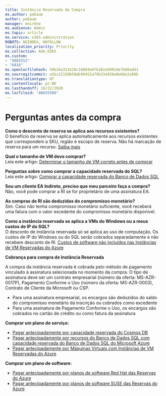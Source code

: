 ```yaml
---
title: Instância Reservada de Compra
ms.author: pebaum
author: pebaum
manager: mnirkhe
ms.audience: Admin
ms.topic: article
ms.service: o365-administration
ROBOTS: NOINDEX, NOFOLLOW
localization_priority: Priority
ms.collection: Adm_O365
ms.custom:
- "9003552"
- "6816"
ms.openlocfilehash: 59b34a323e28c16869a97b10a16091de7b80ad43
ms.sourcegitcommit: e2bc22150b58db99452a79b33a926e0e66e2a98b
ms.translationtype: HT
ms.contentlocale: pt-BR
ms.lasthandoff: 10/22/2020
ms.locfileid: "48655588"
---
```

# <a name="questions-before-purchase"></a>Perguntas antes da compra

**Como o desconto de reserva se aplica aos recursos existentes?**  
O benefício da reserva se aplica automaticamente aos recursos existentes que correspondem a SKU, região e escopo de reserva. Não há marcação de reserva para um recurso. [Saiba mais](https://docs.microsoft.com/azure/cost-management-billing/reservations/save-compute-costs-reservations?WT.mc_id=Portal-Microsoft_Azure_Support#how-reservation-discount-is-applied) 

**Qual o tamanho de VM devo comprar?**  
Leia este artigo: [Determinar o tamanho de VM correto antes de comprar](https://docs.microsoft.com/azure/virtual-machines/windows/prepay-reserved-vm-instances?toc=/azure/billing/TOC.json&WT.mc_id=Portal-Microsoft_Azure_Support#determine-the-right-vm-size-before-you-buy)

**Perguntas sobre como comprar a capacidade reservada do SQL?**  
Leia este artigo: [Comprar a capacidade reservada do Banco de Dados SQL](https://docs.microsoft.com/azure/sql-database/sql-database-reserved-capacity?toc=/azure/billing/TOC.json&WT.mc_id=Portal-Microsoft_Azure_Support#buy-sql-database-reserved-capacity)

**Sou um cliente EA Indireto, preciso que meu parceiro faça a compra?**  
Não, você pode comprar a RI se for proprietário de uma assinatura EA.

**As compras de RI são deduzidas do compromisso monetário?**  
Sim. Caso não tenha compromisso monetário suficiente, você receberá uma fatura com o valor excedente do compromisso monetário disponível.

**Como a instância reservada se aplica a VMs do Windows ou a meus custos de IP do SQL?**  
O desconto de instância reservada só se aplica ao uso de computação. Os custos de IP do Windows ou do SQL serão cobrados separadamente e não recebem desconto de RI. [Custos de software não incluídos nas Instâncias de VM Reservadas do Azure](https://docs.microsoft.com/azure/billing/billing-reserved-instance-windows-software-costs?WT.mc_id=Portal-Microsoft_Azure_Support)  
      
**Cobrança para compra de Instância Reservada**  
      
A compra da instância reservada é cobrada pelo método de pagamento vinculado à assinatura selecionada no momento da compra. O tipo de assinatura deve ser um contrato empresarial (número da oferta: MS-AZR-0017P), Pagamento Conforme o Uso (número da oferta: MS-AZR-0003), Contrato de Cliente da Microsoft ou CSP.

-   Para uma assinatura empresarial, os encargos são deduzidos do saldo do compromisso monetário da inscrição ou cobrados como excedente
-   Para uma assinatura de Pagamento Conforme o Uso, os encargos são cobrados no cartão de crédito ou como fatura da assinatura

**Comprar um plano de serviço:**

-   [Pagar antecipadamente por capacidade reservada do Cosmos DB](https://docs.microsoft.com/azure/cosmos-db/cosmos-db-reserved-capacity?WT.mc_id=Portal-Microsoft_Azure_Support)
-   [Pagar antecipadamente por recursos do Banco de Dados SQL com capacidade reservada do Banco de Dados SQL do Microsoft Azure](https://docs.microsoft.com/azure/sql-database/sql-database-reserved-capacity?WT.mc_id=Portal-Microsoft_Azure_Support)
-   [Pagar antecipadamente por Máquinas Virtuais com Instâncias de VM Reservadas do Azure](https://docs.microsoft.com/azure/virtual-machines/windows/prepay-reserved-vm-instances?WT.mc_id=Portal-Microsoft_Azure_Support)

**Comprar um plano de software:**

-   [Pagar antecipadamente por planos de software Red Hat das Reservas do Azure](https://docs.microsoft.com/azure/virtual-machines/linux/prepay-rhel-software-charges?WT.mc_id=Portal-Microsoft_Azure_Support)
-   [Pagar antecipadamente por planos de software SUSE das Reservas do Azure](https://docs.microsoft.com/azure/virtual-machines/linux/prepay-suse-software-charges?WT.mc_id=Portal-Microsoft_Azure_Support)